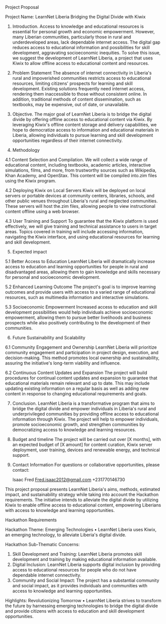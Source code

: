 Project Proposal

Project Name:	LearnNet Liberia 
Bridging the Digital Divide with Kiwix

1.	Introduction.
Access to knowledge and educational resources is essential for personal growth and economic empowerment. However, many Liberian communities, particularly those in rural and underdeveloped areas, lack dependable internet access. The digital gap reduces access to educational information and possibilities for skill development, aggravating socioeconomic inequities. To solve this issue, we suggest the development of LearnNet Liberia, a project that uses Kiwix to allow offline access to educational content and resources.

2.	Problem Statement 
The absence of internet connectivity in Liberia's rural and impoverished communities restricts access to educational resources, limiting citizens' prospects for learning and skill development. Existing solutions frequently need internet access, rendering them inaccessible to those without consistent online. In addition, traditional methods of content dissemination, such as textbooks, may be expensive, out of date, or unavailable.

3.	Objective. 
The major goal of LearnNet Liberia is to bridge the digital divide by offering offline access to educational content via Kiwix. By leveraging Kiwix's offline content storage and delivery capabilities, we hope to democratize access to information and educational materials in Liberia, allowing individuals to pursue learning and skill development opportunities regardless of their internet connectivity.

4.	Methodology

4.1	Content Selection and Compilation.
We will collect a wide range of educational content, including textbooks, academic articles, interactive simulations, films, and more, from trustworthy sources such as Wikipedia, Khan Academy, and OpenStax. This content will be compiled into.zim files using the Kiwix program.

4.2	Deploying Kiwix on Local Servers
Kiwix will be deployed on local servers or portable devices at community centers, libraries, schools, and other public venues throughout Liberia's rural and neglected communities. These servers will host the.zim files, allowing people to view instructional content offline using a web browser.

4.3	User Training and Support
To guarantee that the Kiwix platform is used effectively, we will give training and technical assistance to users in target areas. Topics covered in training will include accessing information, navigating the Kiwix interface, and using educational resources for learning and skill development.


5.	Expected impact

5.1	Better Access to Education
LearnNet Liberia will dramatically increase access to education and learning opportunities for people in rural and disadvantaged areas, allowing them to gain knowledge and skills necessary for personal and socioeconomic development.

5.2	Enhanced Learning Outcome
The project's goal is to improve learning outcomes and provide users with access to a varied range of educational resources, such as multimedia information and interactive simulations.

5.3	Socioeconomic Empowerment
Increased access to education and skill development possibilities would help individuals achieve socioeconomic empowerment, allowing them to pursue better livelihoods and business prospects while also positively contributing to the development of their communities.

6.	Future Sustainability and Scalability

6.1	Community Engagement and Ownership
LearnNet Liberia will prioritize community engagement and participation in project design, execution, and decision-making. This method promotes local ownership and sustainability, assuring the initiative's long-term viability and influence.

6.2	Continuous Content Updates and Expansion
The project will build procedures for continual content updates and expansion to guarantee that educational materials remain relevant and up to date. This may include updating existing information on a regular basis as well as adding new content in response to changing educational requirements and goals.

7.	Conclusion. 
LearnNet Liberia is a transformative program that aims to bridge the digital divide and empower individuals in Liberia's rural and underprivileged communities by providing offline access to educational information through Kiwix. The project will help to empower individuals, promote socioeconomic growth, and strengthen communities by democratizing access to knowledge and learning resources.

8.	Budget and timeline
The project will be carried out over [X months], with an expected budget of [X amount] for content curation, Kiwix server deployment, user training, devices and renewable energy, and technical support. 

9.	Contact Information 
    For questions or collaborative opportunities, please contact: 

    Isaac Fred
    Fred.isaac2012@gmail.com 
    +231770146730
  	
This project proposal presents LearnNet Liberia's aims, methods, estimated impact, and sustainability strategy while taking into account the Hackathon requirements. The initiative intends to alleviate the digital divide by utilizing Kiwix to enable offline access to educational content, empowering Liberians with access to knowledge and learning opportunities. 


Hackathon Requirements 

Hackathon Theme: Emerging Technologies 
•	LearnNet Liberia uses Kiwix, an emerging technology, to alleviate Liberia's digital divide.

Hackathon Sub-Thematic Concerns: 
1.	Skill Development and Training: LearnNet Liberia promotes skill development and training by making educational information available.
2.	Digital Inclusion: LearnNet Liberia supports digital inclusion by providing access to educational resources for people who do not have dependable internet connectivity.
3.	Community and Social Impact: The project has a substantial community and social impact, as it provides individuals and communities with access to knowledge and learning opportunities.

Highlights: Revolutionizing Tomorrow
•	LearnNet Liberia strives to transform the future by harnessing emerging technologies to bridge the digital divide and provide citizens with access to education and skill development opportunities.
